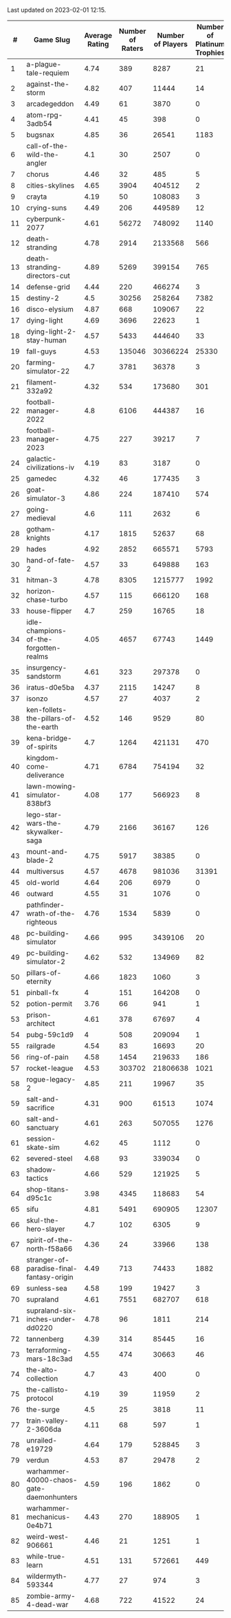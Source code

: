 Last updated on 2023-02-01 12:15.


|#|Game Slug|Average Rating|Number of Raters|Number of Players|Number of Platinum Trophies|Max Rarity (%)|
|---|---|---|---|---|---|---|
|1|a-plague-tale-requiem|4.74|389|8287|21|92|
|2|against-the-storm|4.82|407|11444|14|38|
|3|arcadegeddon|4.49|61|3870|0|90|
|4|atom-rpg-3adb54|4.41|45|398|0|98|
|5|bugsnax|4.85|36|26541|1183|97|
|6|call-of-the-wild-the-angler|4.1|30|2507|0|64|
|7|chorus|4.46|32|485|5|87|
|8|cities-skylines|4.65|3904|404512|2|71|
|9|crayta|4.19|50|108083|3|23|
|10|crying-suns|4.49|206|449589|12|66|
|11|cyberpunk-2077|4.61|56272|748092|1140|65|
|12|death-stranding|4.78|2914|2133568|566|91|
|13|death-stranding-directors-cut|4.89|5269|399154|765|91|
|14|defense-grid|4.44|220|466274|3|80|
|15|destiny-2|4.5|30256|258264|7382|94|
|16|disco-elysium|4.87|668|109067|22|28|
|17|dying-light|4.69|3696|22623|1|95|
|18|dying-light-2-stay-human|4.57|5433|444640|33|7|
|19|fall-guys|4.53|135046|30366224|25330|2|
|20|farming-simulator-22|4.7|3781|36378|3|77|
|21|filament-332a92|4.32|534|173680|301|93|
|22|football-manager-2022|4.8|6106|444387|16|49|
|23|football-manager-2023|4.75|227|39217|7|79|
|24|galactic-civilizations-iv|4.19|83|3187|0|79|
|25|gamedec|4.32|46|177435|3|27|
|26|goat-simulator-3|4.86|224|187410|574|92|
|27|going-medieval|4.6|111|2632|6|68|
|28|gotham-knights|4.17|1815|52637|68|26|
|29|hades|4.92|2852|665571|5793|89|
|30|hand-of-fate-2|4.57|33|649888|163|72|
|31|hitman-3|4.78|8305|1215777|1992|47|
|32|horizon-chase-turbo|4.57|115|666120|168|88|
|33|house-flipper|4.7|259|16765|18|94|
|34|idle-champions-of-the-forgotten-realms|4.05|4657|67743|1449|2|
|35|insurgency-sandstorm|4.61|323|297378|0|5|
|36|iratus-d0e5ba|4.37|2115|14247|8|85|
|37|isonzo|4.57|27|4037|2|57|
|38|ken-follets-the-pillars-of-the-earth|4.52|146|9529|80|44|
|39|kena-bridge-of-spirits|4.7|1264|421131|470|94|
|40|kingdom-come-deliverance|4.71|6784|754194|32|30|
|41|lawn-mowing-simulator-838bf3|4.08|177|566923|8|84|
|42|lego-star-wars-the-skywalker-saga|4.79|2166|36167|126|97|
|43|mount-and-blade-2|4.75|5917|38385|0|27|
|44|multiversus|4.57|4678|981036|31391|75|
|45|old-world|4.64|206|6979|0|83|
|46|outward|4.55|31|1076|0|73|
|47|pathfinder-wrath-of-the-righteous|4.76|1534|5839|0|51|
|48|pc-building-simulator|4.66|995|3439106|20|48|
|49|pc-building-simulator-2|4.62|532|134969|82|75|
|50|pillars-of-eternity|4.66|1823|1060|3|81|
|51|pinball-fx|4|151|164208|0|85|
|52|potion-permit|3.76|66|941|1|98|
|53|prison-architect|4.61|378|67697|4|29|
|54|pubg-59c1d9|4|508|209094|1|74|
|55|railgrade|4.54|83|16693|20|98|
|56|ring-of-pain|4.58|1454|219633|186|96|
|57|rocket-league|4.53|303702|21806638|1021|78|
|58|rogue-legacy-2|4.85|211|19967|35|4|
|59|salt-and-sacrifice|4.31|900|61513|1074|91|
|60|salt-and-sanctuary|4.61|263|507055|1276|83|
|61|session-skate-sim|4.62|45|1112|0|27|
|62|severed-steel|4.68|93|339034|0|18|
|63|shadow-tactics|4.66|529|121925|5|5|
|64|shop-titans-d95c1c|3.98|4345|118683|54|97|
|65|sifu|4.81|5491|690905|12307|97|
|66|skul-the-hero-slayer|4.7|102|6305|9|94|
|67|spirit-of-the-north-f58a66|4.36|24|33966|138|65|
|68|stranger-of-paradise-final-fantasy-origin|4.49|713|74433|1882|98|
|69|sunless-sea|4.58|199|19427|3|36|
|70|supraland|4.61|7551|682707|618|99|
|71|supraland-six-inches-under-dd0220|4.78|96|1811|214|99|
|72|tannenberg|4.39|314|85445|16|88|
|73|terraforming-mars-18c3ad|4.55|474|30663|46|44|
|74|the-alto-collection|4.7|43|400|0|33|
|75|the-callisto-protocol|4.19|39|11959|2|6|
|76|the-surge|4.5|25|3818|11|94|
|77|train-valley-2-3606da|4.11|68|597|1|89|
|78|unrailed-e19729|4.64|179|528845|3|9|
|79|verdun|4.53|87|29478|2|76|
|80|warhammer-40000-chaos-gate-daemonhunters|4.59|196|1862|0|6|
|81|warhammer-mechanicus-0e4b71|4.43|270|188905|1|25|
|82|weird-west-906661|4.46|21|1251|1|85|
|83|while-true-learn|4.51|131|572661|449|93|
|84|wildermyth-593344|4.77|27|974|3|19|
|85|zombie-army-4-dead-war|4.68|722|41522|24|67|
